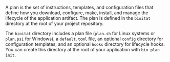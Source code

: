 A plan is the set of instructions, templates, and configuration files that define how you download, configure, make, install, and manage the lifecycle of the application artifact. The plan is defined in the `bioitat` directory at the root of your project repository.

The `bioitat` directory includes a plan file (`plan.sh` for Linux systems or `plan.ps1` for Windows), a `default.toml` file, an optional `config` directory for configuration templates, and an optional `hooks` directory for lifecycle hooks. You can create this directory at the root of your application with `bio plan init`.
